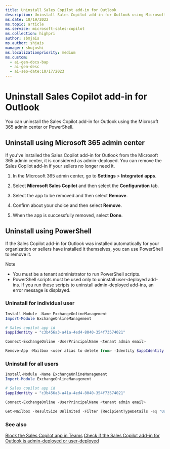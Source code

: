 ```yaml
---
title: Uninstall Sales Copilot add-in for Outlook
description: Uninstall Sales Copilot add-in for Outlook using Microsoft 365 admin center or PowerShell.
ms.date: 10/19/2022
ms.topic: article
ms.service: microsoft-sales-copilot
ms.collection: highpri
author: sbmjais
ms.author: shjais
manager: shujoshi
ms.localizationpriority: medium
ms.custom:
  - ai-gen-docs-bap
  - ai-gen-desc
  - ai-seo-date:10/17/2023
---
```


# Uninstall Sales Copilot add-in for Outlook

You can uninstall the Sales Copilot add-in for Outlook using the Microsoft 365 admin center or PowerShell.

## Uninstall using Microsoft 365 admin center

If you've installed the Sales Copilot add-in for Outlook from the Microsoft 365 admin center, it is considered as admin-deployed. You can remove the Sales Copilot add-in if your sellers no longer need it.

1.  In the Microsoft 365 admin center, go to **Settings** &gt; **Integrated apps**.

2.  Select **Microsoft Sales Copilot** and then select the **Configuration** tab.

3. Select the app to be removed and then select **Remove**.

4.  Confirm about your choice and then select **Remove**.

5. When the app is successfully removed, select **Done**.

## Uninstall using PowerShell

If the Sales Copilot add-in for Outlook was installed automatically for your organization or sellers have installed it themselves, you can use PowerShell to remove it.

> [!NOTE]
> - You must be a tenant administrator to run PowerShell scripts.
> - PowerShell scripts must be used only to uninstall user-deployed add-ins. If you run these scripts to uninstall admin-deployed add-ins, an error message is displayed.

### Uninstall for individual user

```powershell
Install-Module -Name ExchangeOnlineManagement
Import-Module ExchangeOnlineManagement

# Sales copilot app id
$appIdentity = "c3b456a3-a41a-4ed4-8040-354f73574021"

Connect-ExchangeOnline -UserPrincipalName <tenant admin email>

Remove-App -Mailbox <user alias to delete from> -Identity $appIdentity -Confirm:$false
```

### Uninstall for all users


```powershell
Install-Module -Name ExchangeOnlineManagement
Import-Module ExchangeOnlineManagement

# Sales copilot app id
$appIdentity = "c3b456a3-a41a-4ed4-8040-354f73574021"

Connect-ExchangeOnline -UserPrincipalName <tenant admin email>

Get-Mailbox -ResultSize Unlimited -Filter {RecipientTypeDetails -eq "UserMailbox"} | ForEach-Object { Remove-App -Mailbox $_.Identity -Identity $appIdentity -Confirm:$false }
```

### See also

[Block the Sales Copilot app in Teams](block-viva-sales-app-teams.md) 
[Check if the Sales Copilot add-in for Outlook is admin-deployed or user-deployed](install-sales-copilot.md#how-do-i-know-if-the-sales-copilot-add-in-for-outlook-is-admin-deployed-or-user-deployed)